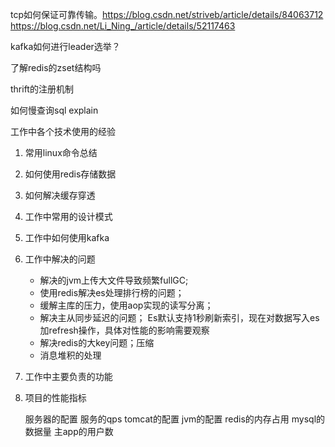 tcp如何保证可靠传输。https://blog.csdn.net/striveb/article/details/84063712  https://blog.csdn.net/Li_Ning_/article/details/52117463

kafka如何进行leader选举？

了解redis的zset结构吗

thrift的注册机制

如何慢查询sql explain





工作中各个技术使用的经验

1. 常用linux命令总结

2. 如何使用redis存储数据

3. 如何解决缓存穿透

4. 工作中常用的设计模式

5. 工作中如何使用kafka

6. 工作中解决的问题
	
	- 解决的jvm上传大文件导致频繁fullGC;
	- 使用redis解决es处理排行榜的问题；
	- 缓解主库的压力，使用aop实现的读写分离；
	- 解决主从同步延迟的问题； Es默认支持1秒刷新索引，现在对数据写入es加refresh操作，具体对性能的影响需要观察
	- 解决redis的大key问题；压缩
	- 消息堆积的处理
	
	  

7. 工作中主要负责的功能

8. 项目的性能指标

   服务器的配置
   服务的qps
   tomcat的配置
   jvm的配置
   redis的内存占用
   mysql的数据量
   主app的用户数